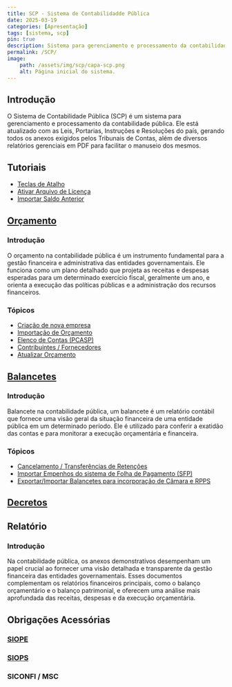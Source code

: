 ```yaml
---
title: SCP - Sistema de Contabilidadde Pública
date: 2025-03-19
categories: [Apresentação]
tags: [sistema, scp]
pin: true
description: Sistema para gerenciamento e processamento da contabilidade pública.
permalink: /SCP/
image:
    path: /assets/img/scp/capa-scp.png
    alt: Página inicial do sistema.
---
```


## Introdução

O Sistema de Contabilidade Pública (SCP) é um sistema para gerenciamento e processamento da contabilidade pública. Ele está atualizado com as Leis, Portarias, Instruções e Resoluções do país, gerando todos os anexos exigidos pelos Tribunais de Contas, além de diversos relatórios gerenciais em PDF para facilitar o manuseio dos mesmos.

## Tutoriais

- [Teclas de Atalho](/SCP/teclas-atalhos)
- [Ativar Arquivo de Licença](/SCP/arquivo-licenca)
- [Importar Saldo Anterior](/SCP/importar-saldo-anterior)

## [Orçamento](/SCP/Orcamento)

### Introdução

O orçamento na contabilidade pública é um instrumento fundamental para a gestão financeira e administrativa das entidades governamentais. Ele funciona como um plano detalhado que projeta as receitas e despesas esperadas para um determinado exercício fiscal, geralmente um ano, e orienta a execução das políticas públicas e a administração dos recursos financeiros.

### Tópicos

- [Criação de nova empresa](/SCP/Orcamento/criacao-empresa)
- [Importação de Orçamento](/SCP/Orcamento/importacao-orcamento)
- [Elenco de Contas (PCASP)](/SCP/Orcamento/importacao-pcasp)
- [Contribuintes / Fornecedores](/SCP/Orcamento/cadastro-contribuinte)
- [Atualizar Orçamento](/SCP/Orcamento/atualizar-orcamento)

## [Balancetes](/SCP/Balancetes)

### Introdução

Balancete na contabilidade pública, um balancete é um relatório contábil que fornece uma visão geral da situação financeira de uma entidade pública em um determinado período. Ele é utilizado para conferir a exatidão das contas e para monitorar a execução orçamentária e financeira.

### Tópicos

- [Cancelamento / Transferências de Retenções](/SCP/Balancetes/cancelamento-retencoes)
- [Importar Empenhos do sistema de Folha de Pagamento (SFP)](/SCP/Balancetes/importar-empenhos)
- [Exportar/Importar Balancetes para incorporação de Câmara e RPPS](/SCP/Balancetes/exportar-balancetes)

## [Decretos](/SCP/decretos)

## Relatório

### Introdução

Na contabilidade pública, os anexos demonstrativos desempenham um papel crucial ao fornecer uma visão detalhada e transparente da gestão financeira das entidades governamentais. Esses documentos complementam os relatórios financeiros principais, como o balanço orçamentário e o balanço patrimonial, e oferecem uma análise mais aprofundada das receitas, despesas e da execução orçamentária.

## Obrigações Acessórias

### [SIOPE](/SCP/siope)

### [SIOPS](/SCP/siops)

### SICONFI / MSC
